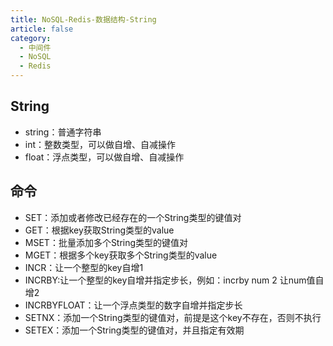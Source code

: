 ```yaml
---
title: NoSQL-Redis-数据结构-String
article: false
category:
  - 中间件
  - NoSQL
  - Redis
---
```

## String
- string：普通字符串
- int：整数类型，可以做自增、自减操作
- float：浮点类型，可以做自增、自减操作

## 命令
- SET：添加或者修改已经存在的一个String类型的键值对
- GET：根据key获取String类型的value
- MSET：批量添加多个String类型的键值对
- MGET：根据多个key获取多个String类型的value
- INCR：让一个整型的key自增1
- INCRBY:让一个整型的key自增并指定步长，例如：incrby num 2 让num值自增2
- INCRBYFLOAT：让一个浮点类型的数字自增并指定步长
- SETNX：添加一个String类型的键值对，前提是这个key不存在，否则不执行
- SETEX：添加一个String类型的键值对，并且指定有效期






